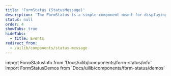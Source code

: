```yaml
---
title: 'FormStatus (StatusMessage)'
description: 'The FormStatus is a simple component meant for displaying the status of a form.'
status: null
order: 4
showTabs: true
hideTabs:
  - title: Events
redirect_from:
  - /uilib/components/status-message
---
```


import FormStatusInfo from 'Docs/uilib/components/form-status/info'
import FormStatusDemos from 'Docs/uilib/components/form-status/demos'

<FormStatusInfo />
<FormStatusDemos />
